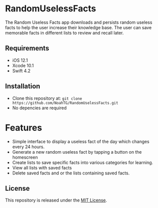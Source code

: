 # RandomUselessFacts

The Random Useless Facts app downloads and persists random useless facts to help the user increase their knowledge base. The user can save memorable facts in different lists to review and recall later. 

## Requirements
- iOS 12.1
- Xcode 10.1
- Swift 4.2

## Installation 
* Clone this repository at: `git clone https://github.com/NoahTG/RandomUselessFacts.git`
* No depencies are required

# Features
* Simple interface to display a useless fact of the day which changes every 24 hours. 
* Generate a new random useless fact by tapping a button on the homescreen
* Create lists to save specific facts into various categories for learning.
* View all lists with saved facts   
* Delete saved facts and or the lists containing saved facts.

## License
This repository is released under the [MIT License](https://choosealicense.com/licenses/mit/).
